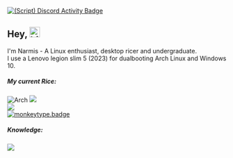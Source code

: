 [![(Script) Discord Activity Badge](https://badgen.net/badge/Currently%20Playing/Medal%2C%20Recently%20clipped%20REPO%2C%20?color=edca00&labelColor=df1473&icon=discord)](https://github.com/Narmis-E/narmis-e)

## Hey, <img src="https://user-images.githubusercontent.com/1303154/88677602-1635ba80-d120-11ea-84d8-d263ba5fc3c0.gif" width="24px" alt="hi">
I'm Narmis - A Linux enthusiast, desktop ricer and undergraduate. \
I use a Lenovo legion slim 5 (2023) for dualbooting Arch Linux and Windows 10.
##### My current Rice:
![Arch](https://img.shields.io/badge/Arch%20Linux-1BADF6?logo=arch-linux&logoColor=fff&style=flat)
![](https://custom-icon-badges.demolab.com/badge/dwl-FE403F.svg?logo=dwl) \
![](https://img.shields.io/date/1712525070.svg?label=Time%20since%20last%20distrohop:&colorB=green) \
[![monkeytype.badge]](https://monkeytype.com/)

##### Knowledge:
[![](https://skillicons.dev/icons?i=linux,neovim,bash,python,cpp,html,css)](https://skillicons.dev)

[monkeytype.badge]: https://img.shields.io/endpoint?style=flat&url=https%3A%2F%2Fmonkeytype-badge-vhd5lan7mmhz.runkit.sh%3Fmessage%3D98wpm%26label%3Dmonkeytype%26logoVariant%3Done
